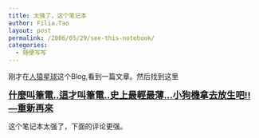 ```yaml
---
title: 太强了，这个笔记本
author: Filia.Tao
layout: post
permalink: /2006/05/29/see-this-notebook/
categories:
  - 随便写写
---
```

刚才在[人猿星球][1]这个Blog,看到一篇文章。然后找到这里

[<font size="4"><strong>什麼叫筆電..這才叫筆電..史上最輕最薄&#8230;小狗機拿去放生吧!!&#8212;重新再來</strong> </font>][2]

这个笔记本太强了，下面的评论更强。

 [1]: http://blog.imkink.com/node/43
 [2]: http://tw.f2.page.bid.yahoo.com/tw/auction/b26773494